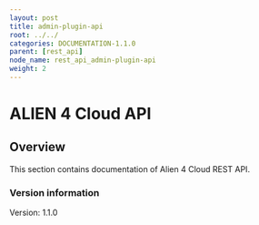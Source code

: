 ```yaml
---
layout: post
title: admin-plugin-api
root: ../../
categories: DOCUMENTATION-1.1.0
parent: [rest_api]
node_name: rest_api_admin-plugin-api
weight: 2
---
```


# ALIEN 4 Cloud API

## Overview
This section contains documentation of Alien 4 Cloud REST API.

### Version information
Version: 1.1.0

